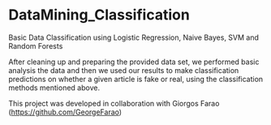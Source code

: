 # DataMining_Classification
Basic Data Classification using Logistic Regression, Naive Bayes, SVM and Random Forests

After cleaning up and preparing the provided data set, we performed basic analysis the data and then we used our results to make classification predictions on whether a given article is fake or real, using the classification methods mentioned above.

This project was developed in collaboration with Giorgos Farao (https://github.com/GeorgeFarao)
